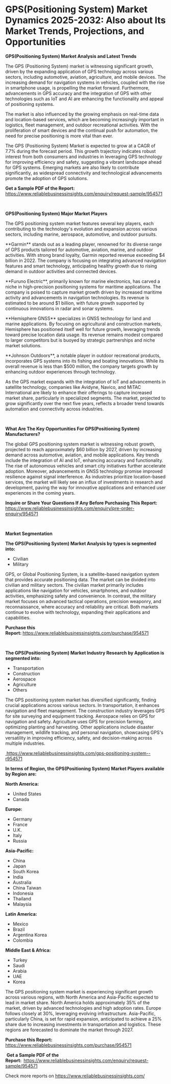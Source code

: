 <p><h1>GPS(Positioning System) Market Dynamics 2025-2032: Also about Its Market Trends, Projections, and Opportunities</h1></p><p><strong>GPS(Positioning System) Market Analysis and Latest Trends</strong></p>
<p><p>The GPS (Positioning System) market is witnessing significant growth, driven by the expanding application of GPS technology across various sectors, including automotive, aviation, agriculture, and mobile devices. The increasing demand for navigation systems in vehicles, coupled with the rise in smartphone usage, is propelling the market forward. Furthermore, advancements in GPS accuracy and the integration of GPS with other technologies such as IoT and AI are enhancing the functionality and appeal of positioning systems.</p><p>The market is also influenced by the growing emphasis on real-time data and location-based services, which are becoming increasingly important in logistics, fleet management, and outdoor recreational activities. With the proliferation of smart devices and the continual push for automation, the need for precise positioning is more vital than ever.</p><p>The GPS (Positioning System) Market is expected to grow at a CAGR of 7.7% during the forecast period. This growth trajectory indicates robust interest from both consumers and industries in leveraging GPS technology for improving efficiency and safety, suggesting a vibrant landscape ahead for GPS systems. Emerging markets are also likely to contribute significantly, as widespread connectivity and technological advancements promote the adoption of GPS solutions.</p></p>
<p><strong>Get a Sample PDF of the Report:&nbsp;</strong> <a href="https://www.reliablebusinessinsights.com/enquiry/request-sample/954571?utm_campaign=3359&utm_medium=2&utm_source=Github&utm_content=ia&utm_term=11032025&utm_id=gpspositioning-system">https://www.reliablebusinessinsights.com/enquiry/request-sample/954571</a></p>
<p>&nbsp;</p>
<p><strong>GPS(Positioning System) Major Market Players</strong></p>
<p><p>The GPS positioning system market features several key players, each contributing to the technology's evolution and expansion across various sectors, including marine, aerospace, automotive, and outdoor pursuits.</p><p>**Garmin** stands out as a leading player, renowned for its diverse range of GPS products tailored for automotive, aviation, marine, and outdoor activities. With strong brand loyalty, Garmin reported revenue exceeding $4 billion in 2022. The company is focusing on integrating advanced navigation features and smart technology, anticipating healthy growth due to rising demand in outdoor activities and connected devices.</p><p>**Furuno Electric**, primarily known for marine electronics, has carved a niche in high-precision positioning systems for maritime applications. The company is poised to capture market growth driven by increased maritime activity and advancements in navigation technologies. Its revenue is estimated to be around $1 billion, with future growth supported by continuous innovations in radar and sonar systems.</p><p>**Hemisphere GNSS** specializes in GNSS technology for land and marine applications. By focusing on agricultural and construction markets, Hemisphere has positioned itself well for future growth, leveraging trends toward precise location data usage. Its revenue remains modest compared to larger competitors but is buoyed by strategic partnerships and niche market solutions.</p><p>**Johnson Outdoors**, a notable player in outdoor recreational products, incorporates GPS systems into its fishing and boating innovations. While its overall revenue is less than $500 million, the company targets growth by enhancing outdoor experiences through technology.</p><p>As the GPS market expands with the integration of IoT and advancements in satellite technology, companies like Avidyne, Navico, and MiTAC International are likely to enhance their offerings to capture increased market share, particularly in specialized segments. The market, projected to grow significantly over the next five years, reflects a broader trend towards automation and connectivity across industries.</p></p>
<p>&nbsp;</p>
<p><strong>What Are The Key Opportunities For GPS(Positioning System) Manufacturers?</strong></p>
<p><p>The global GPS positioning system market is witnessing robust growth, projected to reach approximately $60 billion by 2027, driven by increasing demand across automotive, aviation, and mobile applications. Key trends include the integration of AI and IoT, enhancing accuracy and functionality. The rise of autonomous vehicles and smart city initiatives further accelerate adoption. Moreover, advancements in GNSS technology promise improved resilience against signal interference. As industries prioritize location-based services, the market will likely see an influx of investments in research and development, paving the way for innovative applications and enhanced user experiences in the coming years.</p></p>
<p><strong>Inquire or Share Your Questions If Any Before Purchasing This Report:</strong> <a href="https://www.reliablebusinessinsights.com/enquiry/pre-order-enquiry/954571?utm_campaign=3359&utm_medium=2&utm_source=Github&utm_content=ia&utm_term=11032025&utm_id=gpspositioning-system">https://www.reliablebusinessinsights.com/enquiry/pre-order-enquiry/954571</a></p>
<p>&nbsp;</p>
<p><strong>Market Segmentation</strong></p>
<p><strong>The GPS(Positioning System) Market Analysis by types is segmented into:</strong></p>
<p><ul><li>Civilian</li><li>Military</li></ul></p>
<p><p>GPS, or Global Positioning System, is a satellite-based navigation system that provides accurate positioning data. The market can be divided into civilian and military sectors. The civilian market primarily includes applications like navigation for vehicles, smartphones, and outdoor activities, emphasizing safety and convenience. In contrast, the military market focuses on advanced tactical operations, precision weaponry, and reconnaissance, where accuracy and reliability are critical. Both markets continue to evolve with technology, expanding their applications and capabilities.</p></p>
<p><strong>Purchase this Report:&nbsp;</strong><a href="https://www.reliablebusinessinsights.com/purchase/954571?utm_campaign=3359&utm_medium=2&utm_source=Github&utm_content=ia&utm_term=11032025&utm_id=gpspositioning-system">https://www.reliablebusinessinsights.com/purchase/954571</a></p>
<p>&nbsp;</p>
<p><strong>The GPS(Positioning System) Market Industry Research by Application is segmented into:</strong></p>
<p><ul><li>Transportation</li><li>Construction</li><li>Aerospace</li><li>Agriculture</li><li>Others</li></ul></p>
<p><p>The GPS positioning system market has diversified significantly, finding crucial applications across various sectors. In transportation, it enhances navigation and fleet management. The construction industry leverages GPS for site surveying and equipment tracking. Aerospace relies on GPS for navigation and safety. Agriculture uses GPS for precision farming, optimizing planting and harvesting. Other applications include disaster management, wildlife tracking, and personal navigation, showcasing GPS's versatility in improving efficiency, safety, and decision-making across multiple industries.</p></p>
<p><a href="https://www.reliablebusinessinsights.com/gps-positioning-system--r954571?utm_campaign=3359&utm_medium=2&utm_source=Github&utm_content=ia&utm_term=11032025&utm_id=gpspositioning-system">&nbsp;https://www.reliablebusinessinsights.com/gps-positioning-system--r954571</a></p>
<p><strong>In terms of Region, the GPS(Positioning System) Market Players available by Region are:</strong></p>
<p>
    <p> <strong> North America: </strong>
        <ul>
            <li>United States</li>
            <li>Canada</li>
        </ul>
        </p> 
    <p> <strong> Europe: </strong>
        <ul>
            <li>Germany</li>
            <li>France</li>
            <li>U.K.</li>
            <li>Italy</li>
            <li>Russia</li>
        </ul>
        </p> 
    <p> <strong> Asia-Pacific: </strong>
        <ul>
            <li>China</li>
            <li>Japan</li>
            <li>South Korea</li>
            <li>India</li>
            <li>Australia</li>
            <li>China Taiwan</li>
            <li>Indonesia</li>
            <li>Thailand</li>
            <li>Malaysia</li>
        </ul>
        </p> 
    <p> <strong> Latin America: </strong>
        <ul>
            <li>Mexico</li>
            <li>Brazil</li>
            <li>Argentina Korea</li>
            <li>Colombia</li>
        </ul>
        </p> 
    <p> <strong> Middle East & Africa: </strong>
        <ul>
            <li>Turkey</li>
            <li>Saudi</li>
            <li>Arabia</li>
            <li>UAE</li>
            <li>Korea</li>
        </ul>
    </p>
    </p>
<p><p>The GPS positioning system market is experiencing significant growth across various regions, with North America and Asia-Pacific expected to lead in market share. North America holds approximately 35% of the market, driven by advanced technologies and high adoption rates. Europe follows closely at 30%, leveraging evolving infrastructure. Asia-Pacific, particularly China, is set for rapid expansion, anticipated to achieve a 25% share due to increasing investments in transportation and logistics. These regions are forecasted to dominate the market through 2027.</p></p>
<p><strong>Purchase this Report: </strong><a href="https://www.reliablebusinessinsights.com/purchase/954571?utm_campaign=3359&utm_medium=2&utm_source=Github&utm_content=ia&utm_term=11032025&utm_id=gpspositioning-system">https://www.reliablebusinessinsights.com/purchase/954571</a></p>
<p>&nbsp;<strong>Get a Sample PDF of the Report:&nbsp;&nbsp;</strong><a href="https://www.reliablebusinessinsights.com/enquiry/request-sample/954571?utm_campaign=3359&utm_medium=2&utm_source=Github&utm_content=ia&utm_term=11032025&utm_id=gpspositioning-system">https://www.reliablebusinessinsights.com/enquiry/request-sample/954571</a></p>
<p><strong></strong></p>
<p>Check more reports on <a href="https://www.reliablebusinessinsights.com/?utm_campaign=3359&utm_medium=2&utm_source=Github&utm_content=ia&utm_term=11032025&utm_id=gpspositioning-system">https://www.reliablebusinessinsights.com/</a></p>